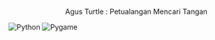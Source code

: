 <p align="center">Agus Turtle : Petualangan Mencari Tangan</p>

![Python](https://img.shields.io/badge/Python-3.11-yellow.svg)
![Pygame](https://img.shields.io/badge/Pygame-%2314354C.svg?logo=pygame)
